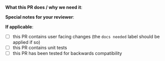 <!--  Thanks for sending a pull request!  Here are some tips for you:
1. Make sure to read the Contributing Guide before submitting your PR: https://github.com/huhouhua/go-nuget/blob/main/CONTRIBUTING.md
2. If this PR closes another issue, add 'closes #<issue number>' somewhere in the PR summary. GitHub will automatically close that issue when this PR gets merged. Alternatively, adding 'refs #<issue number>' will not close the issue, but help provide the reviewer more context.-->

**What this PR does / why we need it**:

**Special notes for your reviewer**:

**If applicable**:
- [ ] this PR contains user facing changes (the `docs needed` label should be applied if so)
- [ ] this PR contains unit tests
- [ ] this PR has been tested for backwards compatibility